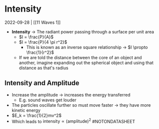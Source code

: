 # Intensity
2022-09-28 | [[11 Waves 1]]
- **Intensity** -> The radiant power passing through a surface per unit area
	- $I = \frac{P}{A}$
	- $I = \frac{P}{4 \pi r^2}$
		- This is known as an inverse square relationship -> $I \propto \frac{1}{r^2}$
	- If we are told the distance between the core of an object and another, imagine expanding out the spherical object and using that distance as that's radius

## Intensity and Amplitude
- Increase the amplitude -> increases the energy transferred
	- E.g. sound waves get louder
- The particles oscillate further so must move faster -> they have more kinetic energy
- $E_k = \frac{1}{2}mv^2$
- Which leads to $\text{intensity} \propto \text{(amplitude)}^2$ #NOTONDATASHEET
